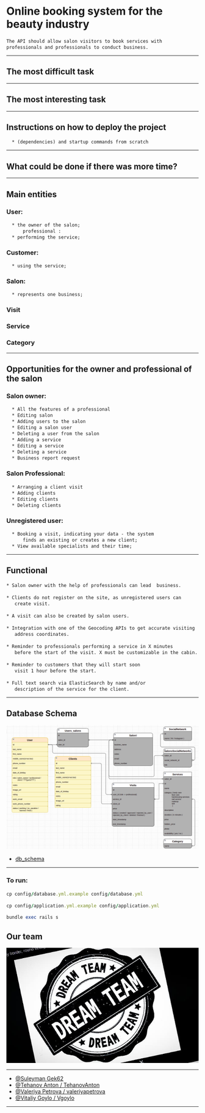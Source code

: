 # Online booking system for the beauty industry

```
The API should allow salon visitors to book services with professionals and professionals to conduct business.
```
---

## The most difficult task

---

## The most interesting task

---

## Instructions on how to deploy the project
```
  * (dependencies) and startup commands from scratch
```
---

## What could be done if there was more time?

---
## Main entities
### User:
```
  * the owner of the salon;
      professional :
  * performing the service;
```
### Customer:
```
  * using the service;
```
### Salon:
```
  * represents one business;
```
### Visit

### Service
### Category

---
## Opportunities for the owner and professional of the salon

### Salon owner:
```
  * All the features of a professional
  * Editing salon
  * Adding users to the salon
  * Editing a salon user
  * Deleting a user from the salon
  * Adding a service
  * Editing a service
  * Deleting a service
  * Business report request
```
### Salon Professional:
```
  * Arranging a client visit
  * Adding clients
  * Editing clients
  * Deleting clients
```
### Unregistered user:
```
  * Booking a visit, indicating your data - the system
      finds an existing or creates a new client;
  * View available specialists and their time;
```
---

## Functional
```
* Salon owner with the help of professionals can lead  business.

* Clients do not register on the site, as unregistered users can
   create visit.

* A visit can also be created by salon users.

* Integration with one of the Geocoding APIs to get accurate visiting
   address coordinates.

* Reminder to professionals performing a service in X minutes
   before the start of the visit. X must be customizable in the cabin.

* Reminder to customers that they will start soon
   visit 1 hour before the start.

* Full text search via ElasticSearch by name and/or
   description of the service for the client.
```
---

## Database Schema

<img src="spec/photos/db_schema.png" alt="Getting started" />

- [db_schema](https://app.diagrams.net/?src=about#G1TZqgMmhVC1gXIbvascfi6lO8NxzPzST0)

---


### To run:

```rb
cp config/database.yml.example config/database.yml
```

```rb
cp config/application.yml.example config/application.yml
```

```rb
bundle exec rails s
```

## Our team

<img src="spec/photos/image.png" alt="Getting started" />

---

- [@Suleyman Gek62](https://github.com/GEK62)
- [@Tehanov Anton / TehanovAnton](https://github.com/TehanovAnton)
- [@Valeriya Petrova / valeriyapetrova](https://github.com/valeriyapetrova)
- [@Vitaliy Goylo / Vgoylo ](https://github.com/Vgoylo)

---
